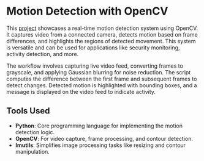 
# Motion Detection with OpenCV

This [project](/project.py)
 showcases a real-time motion detection system using OpenCV. It captures video from a connected camera, detects motion based on frame differences, and highlights the regions of detected movement. This system is versatile and can be used for applications like security monitoring, activity detection, and more.

The workflow involves capturing live video feed, converting frames to grayscale, and applying Gaussian blurring for noise reduction. The script computes the difference between the first frame and subsequent frames to detect changes. Detected motion is highlighted with bounding boxes, and a message is displayed on the video feed to indicate activity.



## Tools Used

- **Python**: Core programming language for implementing the motion detection logic.
- **OpenCV**: For video capture, frame processing, and contour detection.
- **Imutils**: Simplifies image processing tasks like resizing and contour manipulation.

